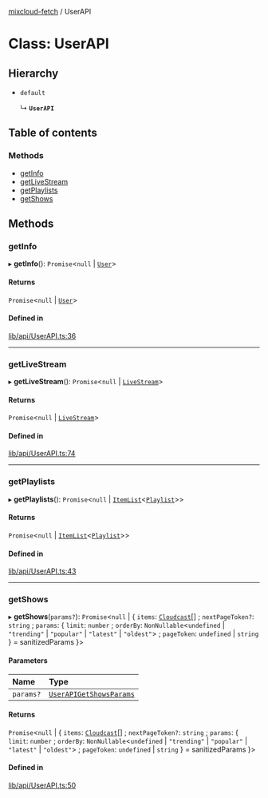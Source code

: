 [mixcloud-fetch](../README.md) / UserAPI

# Class: UserAPI

## Hierarchy

- `default`

  ↳ **`UserAPI`**

## Table of contents

### Methods

- [getInfo](UserAPI.md#getinfo)
- [getLiveStream](UserAPI.md#getlivestream)
- [getPlaylists](UserAPI.md#getplaylists)
- [getShows](UserAPI.md#getshows)

## Methods

### getInfo

▸ **getInfo**(): `Promise`\<``null`` \| [`User`](../interfaces/User.md)\>

#### Returns

`Promise`\<``null`` \| [`User`](../interfaces/User.md)\>

#### Defined in

[lib/api/UserAPI.ts:36](https://github.com/patrickkfkan/mixcloud-fetch/blob/0699b4e/src/lib/api/UserAPI.ts#L36)

___

### getLiveStream

▸ **getLiveStream**(): `Promise`\<``null`` \| [`LiveStream`](../interfaces/LiveStream.md)\>

#### Returns

`Promise`\<``null`` \| [`LiveStream`](../interfaces/LiveStream.md)\>

#### Defined in

[lib/api/UserAPI.ts:74](https://github.com/patrickkfkan/mixcloud-fetch/blob/0699b4e/src/lib/api/UserAPI.ts#L74)

___

### getPlaylists

▸ **getPlaylists**(): `Promise`\<``null`` \| [`ItemList`](../interfaces/ItemList.md)\<[`Playlist`](../interfaces/Playlist.md)\>\>

#### Returns

`Promise`\<``null`` \| [`ItemList`](../interfaces/ItemList.md)\<[`Playlist`](../interfaces/Playlist.md)\>\>

#### Defined in

[lib/api/UserAPI.ts:43](https://github.com/patrickkfkan/mixcloud-fetch/blob/0699b4e/src/lib/api/UserAPI.ts#L43)

___

### getShows

▸ **getShows**(`params?`): `Promise`\<``null`` \| \{ `items`: [`Cloudcast`](../interfaces/Cloudcast.md)[] ; `nextPageToken?`: `string` ; `params`: \{ `limit`: `number` ; `orderBy`: `NonNullable`\<`undefined` \| ``"trending"`` \| ``"popular"`` \| ``"latest"`` \| ``"oldest"``\> ; `pageToken`: `undefined` \| `string`  } = sanitizedParams }\>

#### Parameters

| Name | Type |
| :------ | :------ |
| `params?` | [`UserAPIGetShowsParams`](../interfaces/UserAPIGetShowsParams.md) |

#### Returns

`Promise`\<``null`` \| \{ `items`: [`Cloudcast`](../interfaces/Cloudcast.md)[] ; `nextPageToken?`: `string` ; `params`: \{ `limit`: `number` ; `orderBy`: `NonNullable`\<`undefined` \| ``"trending"`` \| ``"popular"`` \| ``"latest"`` \| ``"oldest"``\> ; `pageToken`: `undefined` \| `string`  } = sanitizedParams }\>

#### Defined in

[lib/api/UserAPI.ts:50](https://github.com/patrickkfkan/mixcloud-fetch/blob/0699b4e/src/lib/api/UserAPI.ts#L50)
